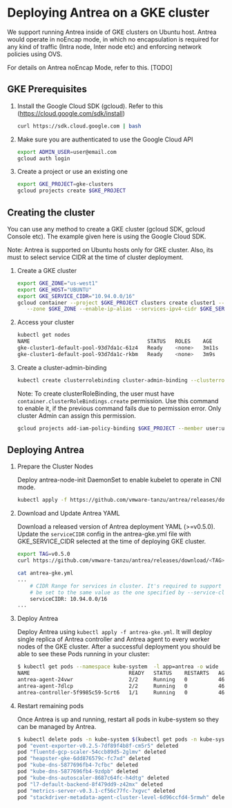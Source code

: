 # Deploying Antrea on a GKE cluster

We support running Antrea inside of GKE clusters on Ubuntu host. Antrea would operate
in noEncap mode, in which no encapsulation is required for any kind of traffic (Intra node,
Inter node etc) and enforcing network policies using OVS.

For details on Antrea noEncap Mode, refer to this. [TODO]

## GKE Prerequisites

1. Install the Google Cloud SDK (gcloud). Refer to this (https://cloud.google.com/sdk/install)

    ```bash
    curl https://sdk.cloud.google.com | bash
    ```

2. Make sure you are authenticated to use the Google Cloud API

    ```bash
    export ADMIN_USER=user@email.com
    gcloud auth login
    ```

3. Create a project or use an existing one

    ```bash
    export GKE_PROJECT=gke-clusters
    gcloud projects create $GKE_PROJECT
    ```

## Creating the cluster

You can use any method to create a GKE cluster (gcloud SDK, gcloud Console etc). The example
given here is using the Google Cloud SDK.

Note: Antrea is supported on Ubuntu hosts only for GKE cluster. Also, its must to select service
CIDR at the time of cluster deployment.

1. Create a GKE cluster

    ```bash
    export GKE_ZONE="us-west1"
    export GKE_HOST="UBUNTU"
    export GKE_SERVICE_CIDR="10.94.0.0/16"
    gcloud container --project $GKE_PROJECT clusters create cluster1 --image-type $GKE_HOST \
       --zone $GKE_ZONE --enable-ip-alias --services-ipv4-cidr $GKE_SERVICE_CIDR
    ```

2. Access your cluster

    ```bash
    kubectl get nodes
    NAME                                      STATUS   ROLES    AGE     VERSION
    gke-cluster1-default-pool-93d7da1c-61z4   Ready    <none>   3m11s   v1.14.10-gke.17
    gke-cluster1-default-pool-93d7da1c-rkbm   Ready    <none>   3m9s    v1.14.10-gke.17
    ```

3. Create a cluster-admin-binding

    ```bash
    kubectl create clusterrolebinding cluster-admin-binding --clusterrole cluster-admin --user user@email.com
    ```

    Note: To create clusterRoleBinding, the user must have `container.clusterRoleBindings.create` permission.
Use this command to enable it, if the previous command fails due to permission error. Only cluster Admin can
assign this permission.

    ```bash
    gcloud projects add-iam-policy-binding $GKE_PROJECT --member user:user@email.com --role roles/container.admin
    ```

## Deploying Antrea

1. Prepare the Cluster Nodes

    Deploy antrea-node-init DaemonSet to enable kubelet to operate in CNI mode.

    ```bash
    kubectl apply -f https://github.com/vmware-tanzu/antrea/releases/download/v0.5.0/antrea-node-init.yml
    ```

2. Download and Update Antrea YAML

    Download a released version of Antrea deployment YAML (>=v0.5.0). Update the `serviceCIDR` config in the
antrea-gke.yml file with GKE_SERVICE_CIDR selected at the time of deploying GKE cluster.

    ```bash
    export TAG=v0.5.0
    curl https://github.com/vmware-tanzu/antrea/releases/download/<TAG>/antrea-gke.yml --output antrea-gke.yml

    cat antrea-gke.yml
    ...
        # CIDR Range for services in cluster. It's required to support egress network policy, should
        # be set to the same value as the one specified by --service-cluster-ip-range for kube-apiserver.
        serviceCIDR: 10.94.0.0/16
    ...
    ```

3. Deploy Antrea

    Deploy Antrea using `kubectl apply -f antrea-gke.yml`. It will deploy single replica of Antrea controller
and Antrea agent to every worker nodes of the GKE cluster. After a successful deployment you should be able to see
these Pods running in your cluster:

    ```bash
    $ kubectl get pods --namespace kube-system  -l app=antrea -o wide
    NAME                                READY   STATUS    RESTARTS   AGE   IP              NODE                                      NOMINATED NODE   READINESS GATES
    antrea-agent-24vwr                  2/2     Running   0          46s   10.138.15.209   gke-cluster1-default-pool-93d7da1c-rkbm   <none>           <none>
    antrea-agent-7dlcp                  2/2     Running   0          46s   10.138.15.206   gke-cluster1-default-pool-9ba12cea-wjzn   <none>           <none>
    antrea-controller-5f9985c59-5crt6   1/1     Running   0          46s   10.138.15.209   gke-cluster1-default-pool-93d7da1c-rkbm   <none>           <none>
    ```

4. Restart remaining pods

    Once Antrea is up and running, restart all pods in kube-system so they can be managed by Antrea.

    ```bash
    $ kubectl delete pods -n kube-system $(kubectl get pods -n kube-system -o custom-columns=NAME:.metadata.name,HOSTNETWORK:.spec.hostNetwork --no-headers=true | grep '<none>' | awk '{ print $1 }')
    pod "event-exporter-v0.2.5-7df89f4b8f-cm5r5" deleted
    pod "fluentd-gcp-scaler-54ccb89d5-2glmv" deleted
    pod "heapster-gke-6dd876579c-fc7xd" deleted
    pod "kube-dns-5877696fb4-7cfbc" deleted
    pod "kube-dns-5877696fb4-9zdpb" deleted
    pod "kube-dns-autoscaler-8687c64fc-h4dtg" deleted
    pod "l7-default-backend-8f479dd9-z42mx" deleted
    pod "metrics-server-v0.3.1-cf56c77fc-7xgvc" deleted
    pod "stackdriver-metadata-agent-cluster-level-6d96ccfd4-5rmwh" deleted
    ```
